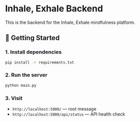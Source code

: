 # Inhale, Exhale Backend

This is the backend for the Inhale, Exhale mindfulness platform.

## 🚀 Getting Started

### 1. Install dependencies
```bash
pip install -r requirements.txt
```

### 2. Run the server
```bash
python main.py
```

### 3. Visit
- `http://localhost:5000/` — root message
- `http://localhost:5000/api/status` — API health check
